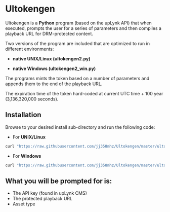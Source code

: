 # Ultokengen

Ultokengen is a **Python** program (based on the upLynk API) that when executed, prompts the user for a series of parameters and then compiles a playback URL for DRM-protected content.

Two versions of the program are included that are optimized to run in different environments:

* **native UNIX/Linux (ultokengen2.py)**

* **native Windows (ultokengen2_win.py)**

The programs mints the token based on a number of parameters and appends them to the end of the playback URL.

The expiration time of the token hard-coded at current UTC time + 100 year (3,136,320,000 seconds).

## Installation

Browse to your desired install sub-directory and run the following code:

* For **UNIX/Linux**

```PYTHON
curl "https://raw.githubusercontent.com/jj358mhz/Ultokengen/master/ultokengen2.py" -o ultokengen2.py
```

* For **Windows**

```PYTHON
curl "https://raw.githubusercontent.com/jj358mhz/Ultokengen/master/ultokengen2_win.py" -o ultokengen2_win.py
```

## What you will be prompted for is:
* The API key (found in upLynk CMS)
* The protected playback URL
* Asset type

